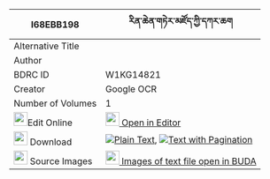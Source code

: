 |I68EBB198|རིན་ཆེན་གཏེར་མཛོད་ཀྱི་དཀར་ཆག 
| --- | --- 
|Alternative Title |
|Author | 
|BDRC ID | W1KG14821
|Creator | Google OCR
|Number of Volumes| 1
|<img width="25" src="https://img.icons8.com/color/25/000000/edit-property.png">Edit Online| [<img width="25" src="https://avatars.githubusercontent.com/u/45091458?s=200&v=4"> Open in Editor](http://editor.openpecha.org/I68EBB198)
|<img width="25" src="https://img.icons8.com/fluent/48/000000/download-2.png"/>  Download | [![](https://img.icons8.com/color/20/000000/txt.png)Plain Text](https://github.com/Openpecha/I68EBB198/releases/download/v1/rinchen_terdzo_kyi_karchak_plain_I68EBB198.zip), [![](https://img.icons8.com/color/20/000000/txt.png)Text with Pagination](https://github.com/Openpecha/I68EBB198/releases/download/v1/rinchen_terdzo_kyi_karchak_pages_I68EBB198.zip)
|<img width="25" src="https://img.icons8.com/plasticine/100/000000/pictures-folder.png"/>  Source Images | [<img width="25" src="https://library.bdrc.io/icons/BUDA-small.svg"> Images of text file open in BUDA](https://library.bdrc.io/show/bdr:W1KG14821)